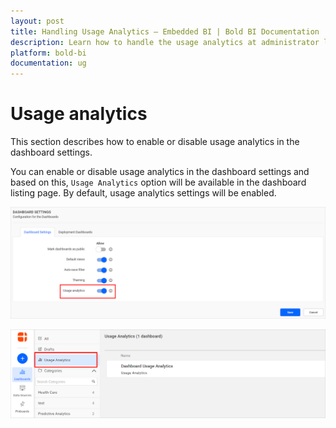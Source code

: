 ```yaml
---
layout: post
title: Handling Usage Analytics – Embedded BI | Bold BI Documentation
description: Learn how to handle the usage analytics at administrator level in Bold BI Embedded and users to monitor dashboard activities.
platform: bold-bi
documentation: ug
---
```


# Usage analytics

This section describes how to enable or disable usage analytics in the dashboard settings.

You can enable or disable usage analytics in the dashboard settings and based on this, `Usage Analytics` option will be available in the dashboard listing page. By default, usage analytics settings will be enabled.

![Usage Analytics](/static/assets/embedded/site-administration/images/usage-analytics.png)

![Usage Analytics Dashboard](/static/assets/embedded/site-administration/images/usage-analytics-dashboard.png)
